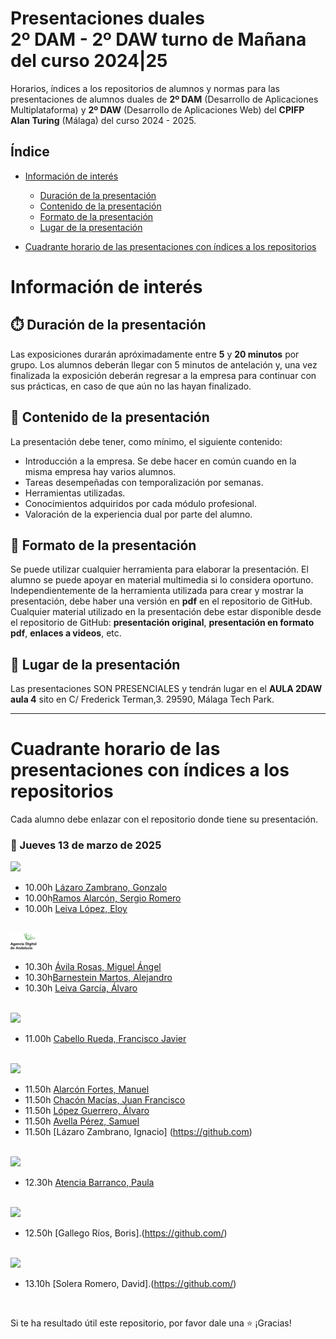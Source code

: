 # Presentaciones duales<br/>2º DAM - 2º DAW turno de Mañana del curso 2024|25

Horarios, índices a los repositorios de alumnos y normas para las presentaciones de alumnos duales de **2º DAM** (Desarrollo de Aplicaciones Multiplataforma) y **2º DAW** (Desarrollo de Aplicaciones Web) del **CPIFP Alan Turing** (Málaga) del curso 2024 - 2025.

## Índice
* [Información de interés](#información-de-interés)
  * [Duración de la presentación](#stopwatch-duración-de-la-presentación)
  * [Contenido de la presentación](#open_file_folder--contenido-de-la-presentación)
  * [Formato de la presentación](#bookmark_tabs-formato-de-la-presentación)
  * [Lugar de la presentación](#school-lugar-de-la-presentación)
  
* [Cuadrante horario de las presentaciones con índices a los repositorios](#cuadrante-horario-de-las-presentaciones-con-índices-a-los-repositorios)

# Información de interés

## :stopwatch: Duración de la presentación
Las exposiciones durarán apróximadamente entre **5** y **20 minutos** por grupo. Los alumnos deberán llegar con 5 minutos de antelación y, una vez finalizada la exposición deberán regresar a la empresa para continuar con sus prácticas, en caso de que aún no las hayan finalizado.

## :open_file_folder:  Contenido de la presentación 
La presentación debe tener, como mínimo, el siguiente contenido:

* Introducción a la empresa. Se debe hacer en común cuando en la misma empresa hay varios alumnos.
* Tareas desempeñadas con temporalización por semanas.
* Herramientas utilizadas.
* Conocimientos adquiridos por cada módulo profesional.
* Valoración de la experiencia dual por parte del alumno.

## :bookmark_tabs: Formato de la presentación
Se puede utilizar cualquier herramienta para elaborar la presentación. El alumno se puede apoyar en material multimedia si lo considera oportuno. Independientemente de la herramienta utilizada para crear y mostrar la presentación, debe haber una versión en **pdf** en el repositorio de GitHub. Cualquier material utilizado en la presentación debe estar disponible desde el repositorio de GitHub: **presentación original**, **presentación en formato pdf**, **enlaces a videos**, etc.

## :school: Lugar de la presentación
Las presentaciones SON PRESENCIALES y tendrán lugar en el **AULA 2DAW aula 4** sito en C/ Frederick Terman,3. 29590, Málaga Tech Park.

<hr/>

# Cuadrante horario de las presentaciones con índices a los repositorios

Cada alumno debe enlazar con el repositorio donde tiene su presentación.

### :calendar: Jueves 13 de marzo de 2025

<img height="36px" src="imagenes/accenture.svg">

* 10.00h [Lázaro Zambrano, Gonzalo](https://github.com/)
* 10.00h[Ramos Alarcón, Sergio Romero](https://github.com/)
* 10.00h [Leiva López, Eloy](https://github.com/)

<br/>

<img height="28px" src="imagenes/ADA.png">

* 10.30h [Ávila Rosas, Miguel Ángel](https://github.com/)
* 10.30h[Barnestein Martos, Alejandro](https://github.com/)
* 10.30h [Leiva García, Álvaro](https://github.com/)


<br/>

<img height="28px" src="imagenes/properly.png">


* 11.00h [Cabello Rueda, Francisco Javier](https://github.com/)

<br/>

<img height="28px" src="imagenes/viewnext.png">

* 11.50h [Alarcón Fortes, Manuel](https://github.com/)
* 11.50h [Chacón Macías, Juan Francisco](https://github.com/)
* 11.50h [López Guerrero, Álvaro](https://github.com/)
* 11.50h [Avella Pérez, Samuel ](https://github.com/)
* 11.50h [Lázaro Zambrano, Ignacio] (https://github.com)

<br/>
 
<img height="28px" src="imagenes/opplus.png">

* 12.30h [Atencia Barranco, Paula](https://github.com/)



<br/>

<img height="36px" src="imagenes/aliqindoi.png">

* 12.50h [Gallego Ríos, Boris].(https://github.com/)

<br/>

<img height="36px" src="imagenes/aliqindoi.png">

* 13.10h [Solera Romero, David].(https://github.com/)

<br/>



Si te ha resultado útil este repositorio, por favor dale una :star: ¡Gracias!


